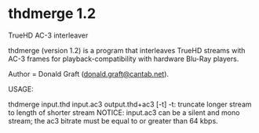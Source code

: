 # thdmerge 1.2
TrueHD AC-3 interleaver

thdmerge (version 1.2) is a program that interleaves TrueHD streams with AC-3 frames for playback-compatibility with hardware Blu-Ray players.

Author = Donald Graft (<donald.graft@cantab.net>).

USAGE:

thdmerge input.thd input.ac3 output.thd+ac3 [-t]
-t: truncate longer stream to length of shorter stream
NOTICE:
input.ac3 can be a silent and mono stream;
the ac3 bitrate must be equal to or greater than 64 kbps.
